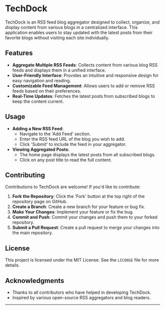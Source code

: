 # TechDock

TechDock is an RSS feed blog aggregator designed to collect, organize, and display content from various blogs in a centralized interface. This application enables users to stay updated with the latest posts from their favorite blogs without visiting each site individually.

## Features

- **Aggregate Multiple RSS Feeds**: Collects content from various blog RSS feeds and displays them in a unified interface.
- **User-Friendly Interface**: Provides an intuitive and responsive design for easy navigation and reading.
- **Customizable Feed Management**: Allows users to add or remove RSS feeds based on their preferences.
- **Real-Time Updates**: Fetches the latest posts from subscribed blogs to keep the content current.

## Usage

- **Adding a New RSS Feed**:
  - Navigate to the 'Add Feed' section.
  - Enter the RSS feed URL of the blog you wish to add.
  - Click 'Submit' to include the feed in your aggregator.
- **Viewing Aggregated Posts**:
  - The home page displays the latest posts from all subscribed blogs.
  - Click on any post title to read the full content.

## Contributing

Contributions to TechDock are welcome! If you'd like to contribute:

1. **Fork the Repository**: Click the 'Fork' button at the top right of the repository page on GitHub.
2. **Create a Branch**: Create a new branch for your feature or bug fix.
3. **Make Your Changes**: Implement your feature or fix the bug.
4. **Commit and Push**: Commit your changes and push them to your forked repository.
5. **Submit a Pull Request**: Create a pull request to merge your changes into the main repository.

## License

This project is licensed under the MIT License. See the `LICENSE` file for more details.

## Acknowledgments

- Thanks to all contributors who have helped in developing TechDock.
- Inspired by various open-source RSS aggregators and blog readers.

---
